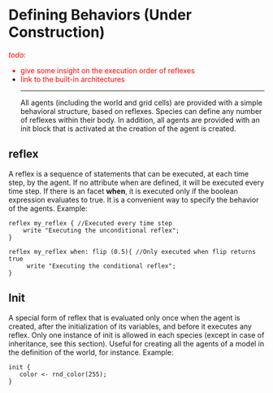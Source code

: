 # Defining Behaviors (Under Construction)
<font color='red'><i>todo</i>:<br>
<ul><li>give some insight on the execution order of reflexes<br>
</li><li>link to the built-in architectures<br>
</font>
<hr />
All agents (including the world and grid cells) are provided with a simple behavioral structure, based on reflexes. Species can define any number of reflexes within their body. In addition, all agents are provided with an init block that is activated at the creation of the agent is created.</li></ul>







## reflex

A reflex is a sequence of statements that can be executed, at each time step, by the agent. If no attribute when are defined, it will be executed every time step. If there is an facet **when**, it is executed only if the boolean expression evaluates to true. It is a convenient way to specify the behavior of the agents. Example:

```
reflex my_reflex { //Executed every time step
    write "Executing the unconditional reflex";
}
```

```
reflex my_reflex when: flip (0.5){ //Only executed when flip returns true
     write "Executing the conditional reflex";
}
```





## Init

A special form of reflex that is evaluated only once when the agent is created, after the initialization of its variables, and before it executes any reflex. Only one instance of init is allowed in each species (except in case of inheritance, see this section). Useful for creating all the agents of a model in the definition of the world, for instance. Example:

```
init { 
   color <- rnd_color(255);
}
```